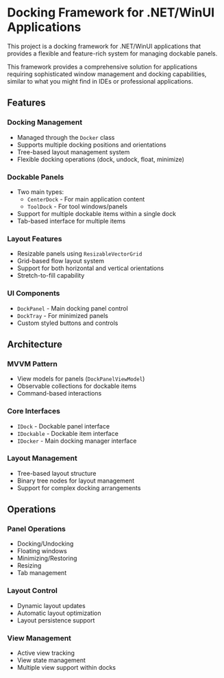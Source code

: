 # Docking Framework for .NET/WinUI Applications

This project is a docking framework for .NET/WinUI applications that provides a flexible and feature-rich system for managing dockable panels.

This framework provides a comprehensive solution for applications requiring sophisticated window management and docking capabilities, similar to what you might find in IDEs or professional applications.

## Features

### Docking Management
- Managed through the `Docker` class
- Supports multiple docking positions and orientations
- Tree-based layout management system
- Flexible docking operations (dock, undock, float, minimize)

### Dockable Panels
- Two main types:
  - `CenterDock` - For main application content
  - `ToolDock` - For tool windows/panels
- Support for multiple dockable items within a single dock
- Tab-based interface for multiple items

### Layout Features
- Resizable panels using `ResizableVectorGrid`
- Grid-based flow layout system
- Support for both horizontal and vertical orientations
- Stretch-to-fill capability

### UI Components
- `DockPanel` - Main docking panel control
- `DockTray` - For minimized panels
- Custom styled buttons and controls

## Architecture

### MVVM Pattern
- View models for panels (`DockPanelViewModel`)
- Observable collections for dockable items
- Command-based interactions

### Core Interfaces
- `IDock` - Dockable panel interface
- `IDockable` - Dockable item interface
- `IDocker` - Main docking manager interface

### Layout Management
- Tree-based layout structure
- Binary tree nodes for layout management
- Support for complex docking arrangements

## Operations

### Panel Operations
- Docking/Undocking
- Floating windows
- Minimizing/Restoring
- Resizing
- Tab management

### Layout Control
- Dynamic layout updates
- Automatic layout optimization
- Layout persistence support

### View Management
- Active view tracking
- View state management
- Multiple view support within docks

